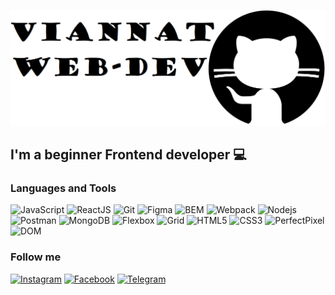 [![Header](https://github.com/Maria-webdev/Maria-webdev/blob/main/assets/icons8-github-500.png)](https://github.com/Maria-webdev)

## I'm a beginner Frontend developer :computer:

### Languages and Tools

![JavaScript](https://img.shields.io/badge/-JavaScript-090909?style=for-the-badge&logo=JavaScript&logoColor=47C5FB)
![ReactJS](https://img.shields.io/badge/-ReactJS-090909?style=for-the-badge&logo=ReactJS&logoColor=47C5FB)
![Git](https://img.shields.io/badge/-Git-090909?style=for-the-badge&logo=Git&logoColor=47C5FB)
![Figma](https://img.shields.io/badge/-Figma-090909?style=for-the-badge&logo=Figma&logoColor=47C5FB)
![BEM](https://img.shields.io/badge/-BEM-090909?style=for-the-badge&logo=BEM&logoColor=47C5FB)
![Webpack](https://img.shields.io/badge/-Webpack-090909?style=for-the-badge&logo=Webpack&logoColor=47C5FB)
![Nodejs](https://img.shields.io/badge/-Nodejs-090909?style=for-the-badge&logo=Nodejs&logoColor=47C5FB)
![Postman](https://img.shields.io/badge/-Postman-090909?style=for-the-badge&logo=Postman&logoColor=47C5FB)
![MongoDB](https://img.shields.io/badge/-MongoDB-090909?style=for-the-badge&logo=MongoDB&logoColor=47C5FB)
![Flexbox](https://img.shields.io/badge/-Flexbox-090909?style=for-the-badge&logo=Flexbox&logoColor=47C5FB)
![Grid](https://img.shields.io/badge/-Grid-090909?style=for-the-badge&logo=Grid&logoColor=47C5FB)
![HTML5](https://img.shields.io/badge/-HTML5-090909?style=for-the-badge&logo=HTML5&logoColor=47C5FB)
![CSS3](https://img.shields.io/badge/-CSS3-090909?style=for-the-badge&logo=CSS3&logoColor=47C5FB)
![PerfectPixel](https://img.shields.io/badge/-PerfectPixel-090909?style=for-the-badge&logo=PerfectPixel&logoColor=47C5FB)
![DOM](https://img.shields.io/badge/-DOM-090909?style=for-the-badge&logo=DOM&logoColor=47C5FB)

### Follow me

[![Instagram](https://img.shields.io/badge/-Instagram-090909?style=for-the-badge&logo=Instagram&logoColor=47C5FB)](https://www.facebook.com/profile.php?id=100006475123020)
[![Facebook](https://img.shields.io/badge/-Facebook-090909?style=for-the-badge&logo=Facebook&logoColor=47C5FB)](https://www.instagram.com/8_mari_a/)
[![Telegram](https://img.shields.io/badge/-Telegram-090909?style=for-the-badge&logo=Telegram&logoColor=47C5FB)](https://t.me/viannat)
